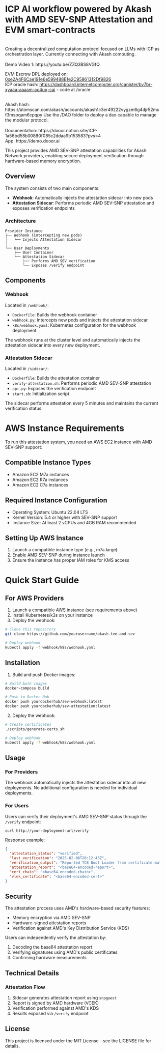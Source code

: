 # ICP AI workflow powered by Akash with AMD SEV-SNP Attestation and EVM smart-contracts

<br/>
Creating a decentralized computation protocol focused on LLMs with ICP as orchestration layer. Currently connecting with Akash computing.
<br/>
<br/>
Demo Video 1: https://youtu.be/ZZQ3BS8VGfQ
<br/>

EVM Escrow DPL deployed on: [0xe2A4F6Cae191e6e599488E1e2C95861312Df9826](https://moonscan.io/address/0xe2A4F6Cae191e6e599488E1e2C95861312Df9826)
<br/>
ICP oracle hash: https://dashboard.internetcomputer.org/canister/bv7br-xyaaa-aaaam-ac4uq-cai - code at /oracle
<br/>

<br/>
Akash hash: https://atomscan.com/akash/accounts/akash1c3er49222vygzm6g4djr52muf3mspqam6cpqpy
Use the /DAO folder to deploy a dao capable to manage the modular protocol.
<br/>
<br/>
Documentation: https://dooor.notion.site/ICP-1a56bd58b00880f085c2ddaa9b153583?pvs=4
<br/>
App:  https://demo.dooor.ai
<br/>


This project provides AMD SEV-SNP attestation capabilities for Akash Network providers, enabling secure deployment verification through hardware-based memory encryption.

## Overview

The system consists of two main components:
- **Webhook**: Automatically injects the attestation sidecar into new pods
- **Attestation Sidecar**: Performs periodic AMD SEV-SNP attestation and exposes verification endpoints

### Architecture
```
Provider Instance
├── Webhook (intercepting new pods)
│   └── Injects Attestation Sidecar
│
└── User Deployments
    ├── User Container
    └── Attestation Sidecar
        ├── Performs AMD SEV verification
        └── Exposes /verify endpoint
```

## Components

### Webhook
Located in `/webhook/`:
- `Dockerfile`: Builds the webhook container
- `webhook.py`: Intercepts new pods and injects the attestation sidecar
- `k8s/webhook.yaml`: Kubernetes configuration for the webhook deployment

The webhook runs at the cluster level and automatically injects the attestation sidecar into every new deployment.

### Attestation Sidecar
Located in `/sidecar/`:
- `Dockerfile`: Builds the attestation container
- `verify-attestation.sh`: Performs periodic AMD SEV-SNP attestation
- `api.py`: Exposes the verification endpoint
- `start.sh`: Initialization script

The sidecar performs attestation every 5 minutes and maintains the current verification status.

# AWS Instance Requirements

To run this attestation system, you need an AWS EC2 instance with AMD SEV-SNP support:

## Compatible Instance Types
- Amazon EC2 M7a instances
- Amazon EC2 R7a instances
- Amazon EC2 C7a instances

## Required Instance Configuration
- Operating System: Ubuntu 22.04 LTS
- Kernel Version: 5.4 or higher with SEV-SNP support
- Instance Size: At least 2 vCPUs and 4GB RAM recommended

## Setting Up AWS Instance
1. Launch a compatible instance type (e.g., m7a.large)
2. Enable AMD SEV-SNP during instance launch
3. Ensure the instance has proper IAM roles for KMS access

# Quick Start Guide
## For AWS Providers
1. Launch a compatible AWS instance (see requirements above)
2. Install Kubernetes/k3s on your instance
3. Deploy the webhook:
```bash
# Clone this repository
git clone https://github.com/yourusername/akash-tee-amd-sev

# Deploy webhook
kubectl apply -f webhook/k8s/webhook.yaml
```

## Installation

1. Build and push Docker images:
```bash
# Build both images
docker-compose build

# Push to Docker Hub
docker push yourdockerhub/sev-webhook:latest
docker push yourdockerhub/sev-attestation:latest
```

2. Deploy the webhook:
```bash
# Create certificates
./scripts/generate-certs.sh

# Deploy webhook
kubectl apply -f webhook/k8s/webhook.yaml
```

## Usage

### For Providers
The webhook automatically injects the attestation sidecar into all new deployments. No additional configuration is needed for individual deployments.

### For Users
Users can verify their deployment's AMD SEV-SNP status through the `/verify` endpoint:
```bash
curl http://your-deployment-url/verify
```

Response example:
```json
{
  "attestation_status": "verified",
  "last_verification": "2025-02-06T20:12:43Z",
  "verification_output": "Reported TCB Boot Loader from certificate matches...",
  "attestation_report": "<base64-encoded-report>",
  "cert_chain": "<base64-encoded-chain>",
  "vlek_certificate": "<base64-encoded-cert>"
}
```

## Security

The attestation process uses AMD's hardware-based security features:
- Memory encryption via AMD SEV-SNP
- Hardware-signed attestation reports
- Verification against AMD's Key Distribution Service (KDS)

Users can independently verify the attestation by:
1. Decoding the base64 attestation report
2. Verifying signatures using AMD's public certificates
3. Confirming hardware measurements

## Technical Details

### Attestation Flow
1. Sidecar generates attestation report using `snpguest`
2. Report is signed by AMD hardware (VCEK)
3. Verification performed against AMD's KDS
4. Results exposed via `/verify` endpoint

## License

This project is licensed under the MIT License - see the LICENSE file for details.
